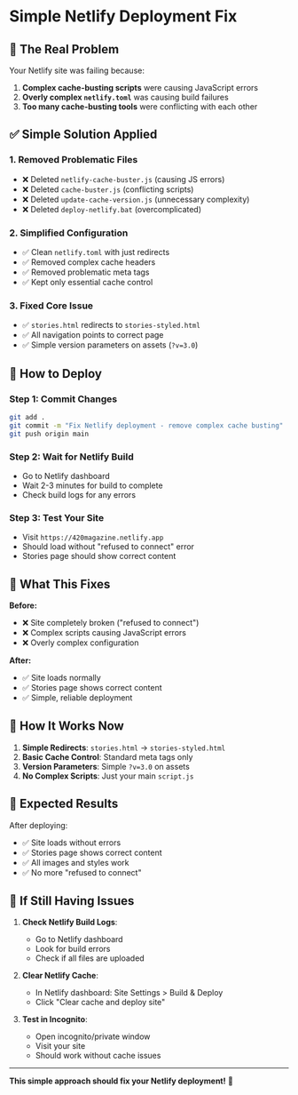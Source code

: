 # Simple Netlify Deployment Fix

## 🎯 The Real Problem

Your Netlify site was failing because:
1. **Complex cache-busting scripts** were causing JavaScript errors
2. **Overly complex `netlify.toml`** was causing build failures
3. **Too many cache-busting tools** were conflicting with each other

## ✅ Simple Solution Applied

### 1. **Removed Problematic Files**
- ❌ Deleted `netlify-cache-buster.js` (causing JS errors)
- ❌ Deleted `cache-buster.js` (conflicting scripts)
- ❌ Deleted `update-cache-version.js` (unnecessary complexity)
- ❌ Deleted `deploy-netlify.bat` (overcomplicated)

### 2. **Simplified Configuration**
- ✅ Clean `netlify.toml` with just redirects
- ✅ Removed complex cache headers
- ✅ Removed problematic meta tags
- ✅ Kept only essential cache control

### 3. **Fixed Core Issue**
- ✅ `stories.html` redirects to `stories-styled.html`
- ✅ All navigation points to correct page
- ✅ Simple version parameters on assets (`?v=3.0`)

## 🚀 How to Deploy

### Step 1: Commit Changes
```bash
git add .
git commit -m "Fix Netlify deployment - remove complex cache busting"
git push origin main
```

### Step 2: Wait for Netlify Build
- Go to Netlify dashboard
- Wait 2-3 minutes for build to complete
- Check build logs for any errors

### Step 3: Test Your Site
- Visit `https://420magazine.netlify.app`
- Should load without "refused to connect" error
- Stories page should show correct content

## 🎯 What This Fixes

**Before:**
- ❌ Site completely broken ("refused to connect")
- ❌ Complex scripts causing JavaScript errors
- ❌ Overly complex configuration

**After:**
- ✅ Site loads normally
- ✅ Stories page shows correct content
- ✅ Simple, reliable deployment

## 🔧 How It Works Now

1. **Simple Redirects**: `stories.html` → `stories-styled.html`
2. **Basic Cache Control**: Standard meta tags only
3. **Version Parameters**: Simple `?v=3.0` on assets
4. **No Complex Scripts**: Just your main `script.js`

## 🎉 Expected Results

After deploying:
- ✅ Site loads without errors
- ✅ Stories page shows correct content
- ✅ All images and styles work
- ✅ No more "refused to connect"

## 🚨 If Still Having Issues

1. **Check Netlify Build Logs**:
   - Go to Netlify dashboard
   - Look for build errors
   - Check if all files are uploaded

2. **Clear Netlify Cache**:
   - In Netlify dashboard: Site Settings > Build & Deploy
   - Click "Clear cache and deploy site"

3. **Test in Incognito**:
   - Open incognito/private window
   - Visit your site
   - Should work without cache issues

---

**This simple approach should fix your Netlify deployment!** 🎯
